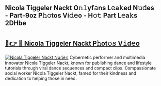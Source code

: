 ## Nicola Tiggeler Nackt O𝚗𝚕yf𝚊ns L𝚎a𝚔ed N𝚞𝚍es - Part-9oz P𝚑𝚘tos Vi𝚍𝚎o - H𝚘𝚝 Part L𝚎a𝚔s 2DHbe

# <h2><a href="http://kfak14c.oniu.top/?m=Nicola+Tiggeler+Nackt">🔗👉 🔴 Nicola Tiggeler Nackt P𝚑ot𝚘𝚜 V𝚒d𝚎o</a></h2>

[![Nicola Tiggeler Nackt Nu𝚍e𝚜](https://i.imgur.com/0qMVB7G.gif)](http://kfak14c.oniu.top/?m=Nicola+Tiggeler+Nackt)
Cybernetic performer and multimedia innovator Nicola Tiggeler Nackt, known for publishing dance and lifestyle tutorials through viral dance sequences and compact clips. Compassionate social worker Nicola Tiggeler Nackt, famed for their kindness and dedication to helping those in need.  
